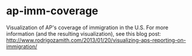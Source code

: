 ap-imm-coverage
===============

Visualization of AP's coverage of immigration in the U.S. For more information (and the resulting visualization), see this blog post: http://www.rodrigozamith.com/2013/01/20/visualizing-aps-reporting-on-immigration/